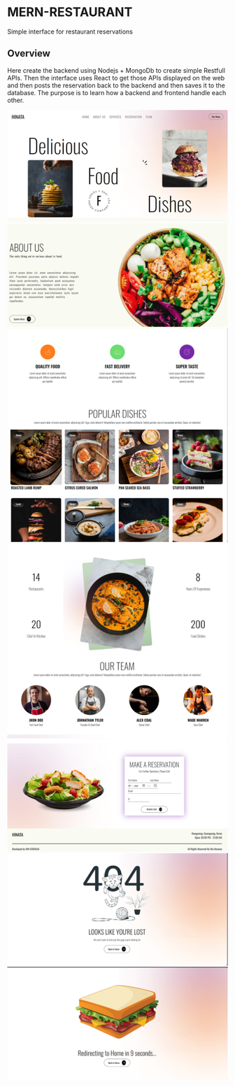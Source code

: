 # MERN-RESTAURANT

<p>Simple interface for restaurant reservations </p>

## Overview

<p>Here create the backend using Nodejs + MongoDb to create simple Restfull APIs. Then the interface uses React to get those APIs displayed on the web and then posts the reservation back to the backend and then saves it to the database.
The purpose is to learn how a backend and frontend handle each other. </p>

<div> 
    <img src="./frontend/public/Interfaces/1.png">
    <img src="./frontend/public/Interfaces/2.png">
    <img src="./frontend/public/Interfaces/3.png">
    <img src="./frontend/public/Interfaces/4.png">
    <img src="./frontend/public/Interfaces/5.png">
    <img src="./frontend/public/Interfaces/6.png">
    <img src="./frontend/public/Interfaces/7.png">
    <img src="./frontend/public/Interfaces/11.png">
    <img src="./frontend/public/Interfaces/12.png">
</div>
